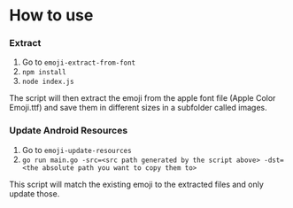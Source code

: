 # How to use

### Extract
1. Go to ```emoji-extract-from-font```
2. ```npm install```
3. ```node index.js```

The script will then extract the emoji from the apple font file (Apple Color Emoji.ttf) and save them in different sizes in a subfolder called images.

### Update Android Resources
1. Go to ```emoji-update-resources```
2. ```go run main.go -src=<src path generated by the script above> -dst=<the absolute path you want to copy them to>```

This script will match the existing emoji to the extracted files and only update those.